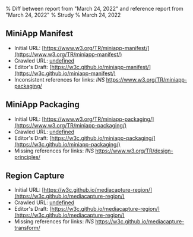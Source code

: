 % Diff between report from "March 24, 2022" and reference report from "March 24, 2022"
% Strudy
% March 24, 2022

## MiniApp Manifest

- Initial URL: [https://www.w3.org/TR/miniapp-manifest/](https://www.w3.org/TR/miniapp-manifest/)
- Crawled URL: [undefined](undefined)
- Editor's Draft: [https://w3c.github.io/miniapp-manifest/](https://w3c.github.io/miniapp-manifest/)
- Inconsistent references for links: *INS* https://www.w3.org/TR/miniapp-packaging/


## MiniApp Packaging

- Initial URL: [https://www.w3.org/TR/miniapp-packaging/](https://www.w3.org/TR/miniapp-packaging/)
- Crawled URL: [undefined](undefined)
- Editor's Draft: [https://w3c.github.io/miniapp-packaging/](https://w3c.github.io/miniapp-packaging/)
- Missing references for links: *INS* https://www.w3.org/TR/design-principles/


## Region Capture

- Initial URL: [https://w3c.github.io/mediacapture-region/](https://w3c.github.io/mediacapture-region/)
- Crawled URL: [undefined](undefined)
- Editor's Draft: [https://w3c.github.io/mediacapture-region/](https://w3c.github.io/mediacapture-region/)
- Missing references for links: *INS* https://w3c.github.io/mediacapture-transform/



